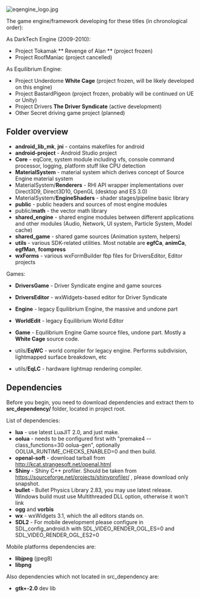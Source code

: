 ![eqengine_logo.jpg](https://bitbucket.org/repo/BzA5LG/images/960076965-eqengine_logo.jpg)

The game engine/framework developing for these titles (in chronological order):

As DarkTech Engine (2009-2010):

* Project Tokamak ** Revenge of Alan ** (project frozen)
* Project RoofManiac (project cancelled)

As Equilibrium Engine:

* Project Underdome **White Cage** (project frozen, will be likely developed on this engine)
* Project BastardPigeon (project frozen, probably will be continued on UE or Unity)
* Project Drivers **The Driver Syndicate** (active development)
* Other Secret driving game project (planned)

Folder overview
-------------

* **android_lib_mk**, **jni** - contains makefiles for android
* **android-project** - Android Studio project
* **Core** - eqCore, system module including vfs, console command processor, logging, platform stuff like CPU detection
* **MaterialSystem** - material system which derives concept of Source Engine material system
* MaterialSystem/**Renderers** - RHI API wrapper implementations over Direct3D9, Direct3D10, OpenGL (desktop and ES 3.0)
* MaterialSystem/**EngineShaders** - shader stages/pipeline basic library
* **public** - public headers and sources of most engine modules
* public/**math** - the vector math library
* **shared_engine** - shared engine modules between different applications and other modules (Audio, Network, UI system, Particle System, Model cache)
* **shared_game** - shared game sources (Animation system, helpers)
* **utils** - various SDK-related utilities. Most notable are **egfCa**, **animCa**, **egfMan**, **fcompress**
* **wxForms** - various wxFormBuilder fbp files for DriversEditor, Editor projects

Games:

* **DriversGame** - Driver Syndicate engine and game sources
* **DriversEditor** - wxWidgets-based editor for Driver Syndicate

* **Engine** - legacy Equilibrium Engine, the massive and undone part
* **WorldEdit** - legacy Equilibrium World Editor
* **Game** - Equilibrium Engine Game source files, undone part. Mostly a **White Cage** source code.
* utils/**EqWC** - world compiler for legacy engine. Performs subdivision, lightmapped surface breakdown, etc
* utils/**EqLC** - hardware lightmap rendering compiler.

Dependencies
-------------

Before you begin, you need to download dependencies and extract them to **src_dependency/** folder, located in project root.

List of dependencies:

* **lua** - use latest LuaJIT 2.0, and just make.
* **oolua** - needs to be configured first with "premake4 --class_functions=30 oolua-gen", optionally OOLUA_RUNTIME_CHECKS_ENABLED=0 and then build.
* **openal-soft** - download tarball from http://kcat.strangesoft.net/openal.html
* **Shiny** - Shiny C++ profiler. Should be taken from https://sourceforge.net/projects/shinyprofiler/ , please download only snapshot.
* **bullet** - Bullet Physics Library 2.83, you may use latest release. Windows build must use Multithreaded DLL option, otherwise it won't link
* **ogg** and **vorbis**
* **wx** - wxWidgets 3.1, which the all editors stands on.
* **SDL2** - For mobile development please configure in SDL_config_android.h with SDL_VIDEO_RENDER_OGL_ES=0 and SDL_VIDEO_RENDER_OGL_ES2=0

Mobile platforms dependencies are:
* **libjpeg** (jpeg8)
* **libpng**

Also dependencies which not located in src_dependency are:
* **gtk+-2.0** dev lib